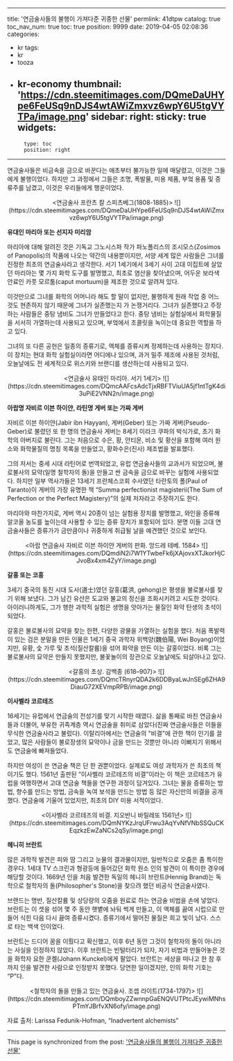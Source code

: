 
---
title: '연금술사들의 불행이 가져다준 귀중한 선물'
permlink: 41dtpw
catalog: true
toc_nav_num: true
toc: true
position: 9999
date: 2019-04-05 02:08:36
categories:
- kr
tags:
- kr
- tooza
- kr-economy
thumbnail: 'https://cdn.steemitimages.com/DQmeDaUHYpe6FeUSq9nDJS4wtAWiZmxvz6wpY6U5tgVYTPa/image.png'
sidebar:
    right:
        sticky: true
widgets:
    -
        type: toc
        position: right
---


연금술사들은 비금속을 금으로 바꾼다는 애초부터 불가능한 일에 매달렸고, 이것은 그들에게 불행이었다. 하지만 그 과정에서 그들은 조명, 폭발물, 미용 제품, 부엌 용품 및 증류주를 남겼고, 이것은 우리들에게 행운이었다. 

<center>
<연금술사 프란츠 칼 스피츠베그(1808-1885)>
![](https://cdn.steemitimages.com/DQmeDaUHYpe6FeUSq9nDJS4wtAWiZmxvz6wpY6U5tgVYTPa/image.png)
</center>
 

**유대인 마리아 또는 선지자 미리암**

 

마리아에 대해 알려진 것은 기독교 그노시스파 작가 파노폴리스의 조시모스(Zosimos of Panopolis)의 작품에 나오는 약간의 내용뿐이지만, 서양 세계 많은 사람들은 그녀를 진정한 최초의 연금술사라고 생각한다. 서기 1세기에서 3세기 사이 고대 이집트에 살았던 마리아는 몇 가지 화학 도구를 발명했고, 최초로 염산을 찾아냈으며, 어두운 보라색 안료인 카풋 모르툼(caput mortuum)을 제조한 것으로 알려져 있다. 

 

이것만으로 그녀를 화학의 어머니라 해도 할 말이 없지만, 불행하게 원래 작업 중 어느 것도 현존하지 않기 때문에 그녀가 실존했는지 가 논쟁거리다. 그녀가 실존했다고 주장하는 사람들은 중탕 냄비도 그녀가 만들었다고 한다. 중탕 냄비는 실험실에서 화학물질을 서서히 가열하는데 사용되고 있으며, 부엌에서 초콜릿을 녹이는데 중요한 역할을 하고 있다. 

 

그녀의 또 다른 공헌은 일종의 증류기로, 액체를 증류시켜 정제하는데 사용하는 장치다. 이 장치는 현대 화학 실험실이라면 어디에나 있으며, 과거 밀주 제조에 사용된 것처럼, 오늘날에도 전 세계적으로 위스키와 브랜디를 생산하는데 사용되고 있다. 

 

<center>
<연금술사 유태인 마리아. 서기 1세기>
![](https://cdn.steemitimages.com/DQmcAAFcsAdcTjxRBFTViuUA5jf1ntTgK4di3uPiE2VNN2n/image.png)
</center>
 

**아랍명 자비르 이븐 하이얀, 라틴명 게버 또는 가짜 게버**

 

자비르 이븐 하이얀(Jabir ibn Hayyan), 게버(Geber) 또는 가짜 게버(Pseudo-Geber)로 불렸던 또 한 명의 연금술사 게버는 8세기 이라크 쿠파의 박식가로, 초기 화학의 아버지로 불린다. 그는 처음으로 수은, 황, 안티몬, 비소 및 황산을 포함해 여러 원소와 화학물질의 명칭 목록을 만들었고, 황화수은(진사) 제조법을 발표했다. 

 

그의 저서는 중세 시대 라틴어로 번역되었고, 유럽 연금술사들의 교과서가 되었으며, 불로불사의 묘약(일명 철학자의 돌)을 만들고 싼 금속을 금으로 바꾸는 실험에 사용되었다. 하지만 일부 역사가들은 13세기 프란체스코회 수사였던 타란토의 폴(Paul of Taranto)이 게버의 가장 유명한 책 “Summa perfectionist magisterii(The Sum of Perfection or the Perfect Magistery)”의 실제 저자라고 주장하기도 한다.

 

마리아와 마찬가지로, 게버 역시 20종이 넘는 실험용 장치를 발명했고, 와인을 증류해 알코올 농도를 높이는데 사용할 수 있는 증류 장치가 포함되어 있다. 분명 이들 고대 연금술사들은 증류가가 금만큼이나 귀중하게 취급될 날을 예견했던 것으로 보인다. 

<center>
<아랍 연금술사 자비르 이븐 하이얀 게버의 판화. 앙드레 테베. 1584> 
![](https://cdn.steemitimages.com/DQmdiN2i7W1YTwbeFk6jXAjovxXTJkorHjCJvoBx4xm4ZyY/image.png)
</center> 

**갈홍 또는 코흥**

 

3세기 중국의 동진 시대 도사(道士)였던 갈홍(葛洪, gehong)은 평생을 불로불사를 찾기 위해 보냈다. 그가 남긴 유산은 도교와 불교의 정신을 조화시키려고 시도한 것이다. 아이러니하게도, 그가 행한 과학적 실험은 생명을 앗아가는 물질인 화약 탄생의 초석이 되었다. 

 

갈홍은 불로불사의 묘약을 찾는 한편, 다양한 광물을 가열하는 실험을 했다. 처음 폭발력이 있는 검은 분말을 만든 인물은 1세기 중국 과학자 위백양(魏伯陽, Wei Boyang)이었지만, 유황, 숯 가루 및 초석(질산칼륨)을 섞어 화약을 만든 이는 갈홍이었다. 비록 그는 불로불사의 묘약은 만들지 못했지만, 불꽃놀이의 장관으로 오늘날에도 되살아나고 있다. 

<center>
<갈홍의 초상. 감백종 (618–907)>
![](https://cdn.steemitimages.com/DQmcTRnyrQDA2k6DDByaLwJnSEg6ZHA9DiauG72XEVmpRPB/image.png)
</center> 

**이사벨라 코르테즈**

 

16세기는 유럽에서 연금술의 전성기를 맞기 시작한 때였다. 삶을 통째로 바친 연금술사들과 더불어, 부유한 귀족계층 역시 연금술을 취미로 삼았다(진짜 연금술사들은 이들을 무식한 연금술사라고 불렀다). 이탈리아에서는 연금술의 "비결"에 관한 책이 인기를 끌었고, 많은 사람들이 불로장생의 묘약이나 금을 만드는 것뿐만 아니라 이뻐지기 위해서도 연금술에 빠져들었다. 

 

하지만 여성이 쓴 연금술 책은 단 한 권뿐이었다. 실제로도 여성 과학자가 쓴 최초의 책이기도 했다. 1561년 출판된 “이사벨라 코르테즈의 비결”이라는 이 책은 코르테즈가 유럽을 여행하면서 고대 연금술 책들을 연구한 과정이 담겨있다. 그녀는 물을 증류하는 방법, 향수를 만드는 방법, 금속을 녹여 보석을 만드는 방법 등 많은 자신만의 비결을 공개했다. 연금술에 기울어 있었지만, 최초의 DIY 미용 서적이었다. 

<center>
<이사벨라 코르테즈의 비결. 지오반니 바릴레또 1561년>
![](https://cdn.steemitimages.com/DQmNYKzJrqUFrwu3AqYvNfVNbSSQuCKEqzkzEwZaNCs2qSy/image.png)
</center> 

**헤니히 브란트**

 

많은 과학적 발견은 피와 땀 그리고 눈물의 결과물이지만, 일반적으로 오줌은 좀 특이한 경우다. 1세대 TV 스크린과 형광등에 들어갔던 화학 원소 인의 발견이 이 특이한 경우에 해당할 것이다. 1669년 인을 처음 발견한 독일의 헤니히 브란트(Hennig Brand)는 독학으로 철학자의 돌(Philosopher's Stone)을 찾으려 했던 비공식 연금술사였다. 

 

브랜드는 명반, 질산칼륨 및 상당량의 오줌을 원료로 하는 연금술 비법을 손에 넣었다. 브란트는 이 셋을 섞어 몇 주 동안 햇볕에 놔둬 썩게 만들고, 이 액체를 끓여 시럽으로 만들어 식힌 다음 다시 끓여 증류시켰다. 증류기에서 떨어진 물질은 희고 빛이 났다. 스스로 타는 백색 인이었다. 

 

브란트는 드디어 꿈을 이뤘다고 확신했고, 이후 6년 동안 그것이 철학자의 돌이 아니라는 사실을 인정하지 않았다. 이후 브란트는 빈털터리가 되자, 자기 비법과 만들어놓은 것을 화학자 요한 쿤켈(Johann Kunckel)에게 팔았다. 브란트는 세상을 떠나고 한 참 후까지 인을 발견한 사람으로 인정받지 못했다. 당연한 일이겠지만, 인의 화학 기호는 “P”다.

<center>
<철학자의 돌을 만들고 있는 연금술사. 조셉 라이트(1734-1797)>
![](https://cdn.steemitimages.com/DQmboyZZwnnpGaENQVUTPtcJEywiMNhsPTmYJBrfvXN6ofy/image.png)
</center>
 

자료 출처: Larissa Fedunik-Hofman, “Inadvertent alchemists”

- - -

This page is synchronized from the post: ['연금술사들의 불행이 가져다준 귀중한 선물'](https://steemit.com/@pius.pius/41dtpw)

